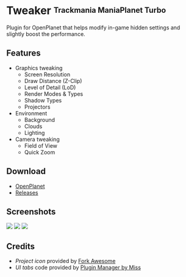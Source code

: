 # Tweaker <sup><sub>Trackmania ManiaPlanet Turbo</sub></sup>
Plugin for OpenPlanet that helps modify in-game hidden settings and slightly boost the performance.

## Features
* Graphics tweaking
    * Screen Resolution
    * Draw Distance (Z-Clip)
    * Level of Detail (LoD)
    * Render Modes & Types
    * Shadow Types
    * Projectors
* Environment
    * Background
    * Clouds
    * Lighting
* Camera tweaking
    * Field of View
    * Quick Zoom

## Download
* [OpenPlanet](https://openplanet.nl/files/126)
* [Releases](https://gitlab.com/fentrasLABS/openplanet/tweaker/-/releases)

## Screenshots

![](_git/1.png)
![](_git/2.png)
![](_git/3.png)

## Credits

- *Project icon* provided by [Fork Awesome](https://forkaweso.me/)
- *UI tabs* code provided by [Plugin Manager by Miss](https://github.com/openplanet-nl/plugin-manager/tree/master/src/Interface)
